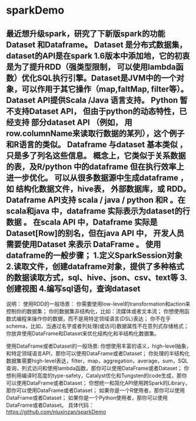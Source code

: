 # sparkDemo

最近想升级spark，研究了下新版spark的功能Dataset 和Dataframe。
Dataset 是分布式数据集， dataset的API是在spark 1.6版本中添加地，它的初衷是为了提升RDD（强类型限制， 可以使用lambda函数）优化SQL执行引擎。Dataset是JVM中的一个对象，可以作用于其它操作（map,faltMap, filter等）。Dataset API提供Scala /Java 语言支持。 Python 暂不支持Dataset API， 但由于python的动态特性，已经支持 部分dataset API （例如， 用row.columnName来读取行数据的某列），这个例子和R语言的类似。
Dataframe 与dataset 基本类似 ，只是多了列名这些信息。 概念上，它类似于关系数据的表，及R/python 中的dataframe  但在执行效率上进一步优化。 可以从很多数据源中生成dataframe ， 如 结构化数据文件，hive表， 外部数据库，或 RDD。 Dataframe API支持 scala / java / python 和R 。在scala和java 中，dataframe  实际表示为dataset的行数据 。 在scala API 中，Dataframe 实际是Dataset[Row]的别名，但在java API 中， 开发人员需要使用Dataset<Row> 来表示 DataFrame 。 
使用dataframe的一般步骤；
1.定义SparkSession对象
2.读取文件，创建dataframe对象，提供了多种格式的数据读取方式，sql、hive、json、csv、text等
3.创建视图
4.编写sql语句，查询dataset
--------------------------------------------------
说明：
使用RDD的一般场景：
你需要使用low-level的transformation和action来控制你的数据集；
你的数据集非结构化，比如：流媒体或者文本流；
你想使用函数式编程来操作你的数据，而不是用特定领域语言(DSL)表达；
你不在乎schema，比如，当通过名字或者列处理(或访问)数据属性不在意列式存储格式；
你放弃使用DataFrame和Dataset来优化结构化和半结构化数据集。

使用DataFrame或者Dataset的一般场景:
你想使用丰富的语义，high-level抽象，和特定领域语言API，那你可以使用DataFrame或者Dataset；
你处理的半结构化数据集需要high-level表达，filter，map，aggregation，average，sum，SQL查询，列式访问和使用lambda函数，那你可以使用DataFrame或者Dataset；
你想利用编译时高度的type-safety，Catalyst优化和Tungsten的code生成，那你可以使用DataFrame或者Dataset；
你想统一和简化API使用跨Spark的Library，那你可以使用DataFrame或者Dataset；
如果你是一个R使用者，那你可以使用DataFrame或者Dataset；
如果你是一个Python使用者，那你可以使用DataFrame或者Dataset。
具体代码：https://github.com/niuxinzan/sparkDemo


